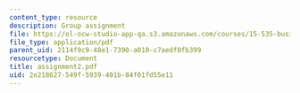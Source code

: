 ```yaml
---
content_type: resource
description: Group assignment
file: https://ol-ocw-studio-app-qa.s3.amazonaws.com/courses/15-535-business-analysis-using-financial-statements-spring-2003/2e218627549f5939401b84f01fd55e11_assignment2.pdf
file_type: application/pdf
parent_uid: 2114f9c9-48e1-7390-a010-c7aedf0fb399
resourcetype: Document
title: assignment2.pdf
uid: 2e218627-549f-5939-401b-84f01fd55e11
---
```

